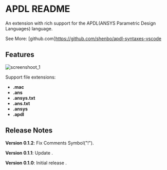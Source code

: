 # APDL README

An extension with rich support for the APDL(ANSYS Parametric Design Languages) language.

See More: [github.com]https://github.com/shenbo/apdl-syntaxes-vscode

## Features

![screenshoot_1](images/screenshoot_1.png)

Support file extensions:
- **.mac**
- **.ans**
- **.ansys.txt**
- **.ans.txt**
- **.ansys**
- **.apdl**

## Release Notes

**Version 0.1.2**: Fix Comments Symbol("!").

**Version 0.1.1**: Update .

**Version 0.1.0**: Initial release .


